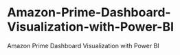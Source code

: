 # Amazon-Prime-Dashboard-Visualization-with-Power-BI
Amazon Prime Dashboard Visualization with Power BI
